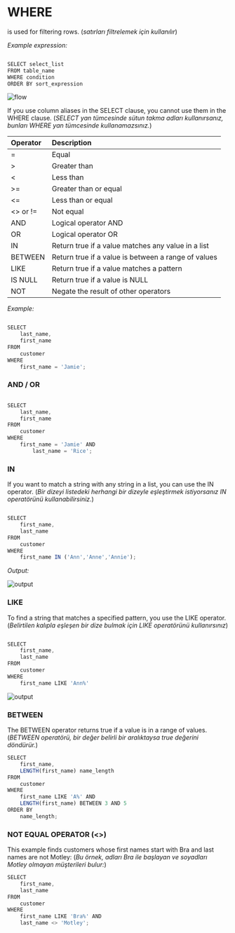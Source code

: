 # WHERE

is used for filtering rows. (*satırları filtrelemek için kullanılır*)

*Example expression:*

```javascript

SELECT select_list
FROM table_name
WHERE condition
ORDER BY sort_expression

```

![flow](https://www.postgresqltutorial.com/wp-content/uploads/2020/07/PostgreSQL-WHERE.png)

If you use column aliases in the SELECT clause, you cannot use them in the WHERE clause. (*SELECT yan tümcesinde sütun takma adları kullanırsanız, bunları WHERE yan tümcesinde kullanamazsınız.*)

| Operator   | Description                                                     |
|:---------- | :---------------------------------------------------------------|
| =          | Equal                                                           |
| >          | Greater than                                                    |
| <          | Less than                                                       |
| >=         | Greater than or equal                                           |
| <=         | Less than or equal                                              |
| <> or !=   | Not equal                                                       |
| AND        | Logical operator AND                                            |
| OR         | Logical operator OR                                             |
| IN         | Return true if a value matches any value in a list              |
| BETWEEN    | Return true if a value is between a range of values             |
| LIKE       | Return true if a value matches a pattern                        |
| IS NULL    | Return true if a value is NULL                                  |
| NOT        | Negate the result of other operators                            |


*Example:*

```javascript

SELECT
	last_name,
	first_name
FROM
	customer
WHERE
	first_name = 'Jamie';

```

### AND / OR

```javascript

SELECT
	last_name,
	first_name
FROM
	customer
WHERE
	first_name = 'Jamie' AND 
        last_name = 'Rice';

```

### IN

If you want to match a string with any string in a list, you can use the IN operator. (*Bir dizeyi listedeki herhangi bir dizeyle eşleştirmek istiyorsanız IN operatörünü kullanabilirsiniz.*)

```javascript

SELECT
	first_name,
	last_name
FROM
	customer
WHERE 
	first_name IN ('Ann','Anne','Annie');

```

*Output:*

![output](https://www.postgresqltutorial.com/wp-content/uploads/2019/05/PostgreSQL-WHERE-with-IN-operator.png)

### LIKE

To find a string that matches a specified pattern, you use the LIKE operator. (*Belirtilen kalıpla eşleşen bir dize bulmak için LIKE operatörünü kullanırsınız*)

```javascript

SELECT
	first_name,
	last_name
FROM
	customer
WHERE 
	first_name LIKE 'Ann%'

```

![output](https://www.postgresqltutorial.com/wp-content/uploads/2019/05/PostgreSQL-WHERE-with-LIKE-operator.png)


### BETWEEN

The BETWEEN operator returns true if a value is in a range of values. (*BETWEEN operatörü, bir değer belirli bir aralıktaysa true değerini döndürür.*)


```javascript
SELECT
	first_name,
	LENGTH(first_name) name_length
FROM
	customer
WHERE 
	first_name LIKE 'A%' AND
	LENGTH(first_name) BETWEEN 3 AND 5
ORDER BY
	name_length;

```

### NOT EQUAL OPERATOR (<>)

This example finds customers whose first names start with Bra and last names are not Motley: (*Bu örnek, adları Bra ile başlayan ve soyadları Motley olmayan müşterileri bulur:*)

```javascript
SELECT 
	first_name, 
	last_name
FROM 
	customer 
WHERE 
	first_name LIKE 'Bra%' AND 
	last_name <> 'Motley';
```